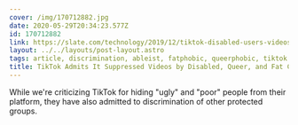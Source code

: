 ```yaml
---
cover: /img/170712882.jpg
date: 2020-05-29T20:34:23.577Z
id: 170712882
link: https://slate.com/technology/2019/12/tiktok-disabled-users-videos-suppressed.html?
layout: ../../layouts/post-layout.astro
tags: article, discrimination, ableist, fatphobic, queerphobic, tiktok
title: TikTok Admits It Suppressed Videos by Disabled, Queer, and Fat Creators
---
```


While we're criticizing TikTok for hiding "ugly" and "poor" people from their platform, they have also admitted to discrimination of other protected groups.
